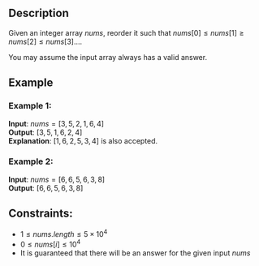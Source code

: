 ## Description
Given an integer array $nums$, reorder it such that $nums[0] \leq nums[1] \geq nums[2] \leq nums[3]$....

You may assume the input array always has a valid answer.
 
## Example
### Example 1:
**Input**: $nums = [3,5,2,1,6,4]$  
**Output**: $[3,5,1,6,2,4]$  
**Explanation**: $[1,6,2,5,3,4]$ is also accepted.

### Example 2:
**Input**: $nums = [6,6,5,6,3,8]$  
**Output**: $[6,6,5,6,3,8]$
 
## Constraints:
- $1 \leq nums.length \leq 5 \times 10^4$
- $0 \leq nums[i] \leq 10^4$
- It is guaranteed that there will be an answer for the given input $nums$